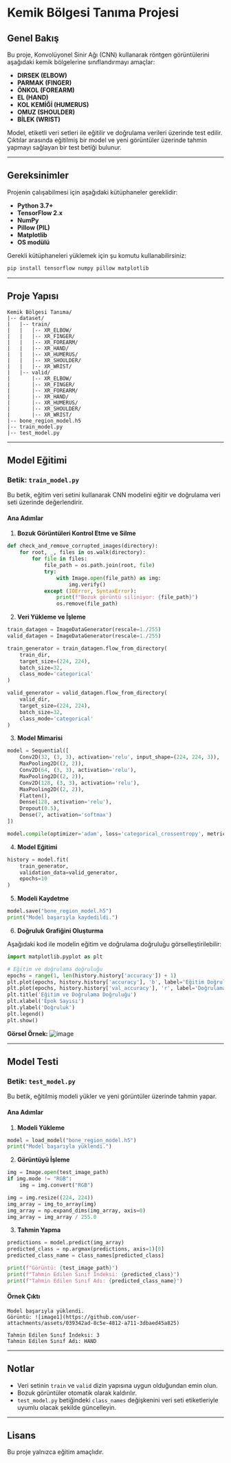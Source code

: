 # Kemik Bölgesi Tanıma Projesi

## Genel Bakış

Bu proje, Konvolüyonel Sinir Ağı (CNN) kullanarak röntgen görüntülerini aşağıdaki kemik bölgelerine sınıflandırmayı amaçlar:

- **DIRSEK (ELBOW)**
- **PARMAK (FINGER)**
- **ÖNKOL (FOREARM)**
- **EL (HAND)**
- **KOL KEMİĞİ (HUMERUS)**
- **OMUZ (SHOULDER)**
- **BİLEK (WRIST)**

Model, etiketli veri setleri ile eğitilir ve doğrulama verileri üzerinde test edilir. Çıktılar arasında eğitilmiş bir model ve yeni görüntüler üzerinde tahmin yapmayı sağlayan bir test betiği bulunur.

---

## Gereksinimler

Projenin çalışabilmesi için aşağıdaki kütüphaneler gereklidir:

- **Python 3.7+**
- **TensorFlow 2.x**
- **NumPy**
- **Pillow (PIL)**
- **Matplotlib**
- **OS modülü**

Gerekli kütüphaneleri yüklemek için şu komutu kullanabilirsiniz:

```bash
pip install tensorflow numpy pillow matplotlib
```

---

## Proje Yapısı

```plaintext
Kemik Bölgesi Tanıma/
|-- dataset/
|   |-- train/
|   |   |-- XR_ELBOW/
|   |   |-- XR_FINGER/
|   |   |-- XR_FOREARM/
|   |   |-- XR_HAND/
|   |   |-- XR_HUMERUS/
|   |   |-- XR_SHOULDER/
|   |   |-- XR_WRIST/
|   |-- valid/
|       |-- XR_ELBOW/
|       |-- XR_FINGER/
|       |-- XR_FOREARM/
|       |-- XR_HAND/
|       |-- XR_HUMERUS/
|       |-- XR_SHOULDER/
|       |-- XR_WRIST/
|-- bone_region_model.h5
|-- train_model.py
|-- test_model.py
```

---

## Model Eğitimi

### Betik: `train_model.py`

Bu betik, eğitim veri setini kullanarak CNN modelini eğitir ve doğrulama veri seti üzerinde değerlendirir.

#### Ana Adımlar

1. **Bozuk Görüntüleri Kontrol Etme ve Silme**

```python
def check_and_remove_corrupted_images(directory):
    for root, _, files in os.walk(directory):
        for file in files:
            file_path = os.path.join(root, file)
            try:
                with Image.open(file_path) as img:
                    img.verify()
            except (IOError, SyntaxError):
                print(f"Bozuk görüntü siliniyor: {file_path}")
                os.remove(file_path)
```

2. **Veri Yükleme ve İşleme**

```python
train_datagen = ImageDataGenerator(rescale=1./255)
valid_datagen = ImageDataGenerator(rescale=1./255)

train_generator = train_datagen.flow_from_directory(
    train_dir,
    target_size=(224, 224),
    batch_size=32,
    class_mode='categorical'
)

valid_generator = valid_datagen.flow_from_directory(
    valid_dir,
    target_size=(224, 224),
    batch_size=32,
    class_mode='categorical'
)
```

3. **Model Mimarisi**

```python
model = Sequential([
    Conv2D(32, (3, 3), activation='relu', input_shape=(224, 224, 3)),
    MaxPooling2D((2, 2)),
    Conv2D(64, (3, 3), activation='relu'),
    MaxPooling2D((2, 2)),
    Conv2D(128, (3, 3), activation='relu'),
    MaxPooling2D((2, 2)),
    Flatten(),
    Dense(128, activation='relu'),
    Dropout(0.5),
    Dense(7, activation='softmax')
])

model.compile(optimizer='adam', loss='categorical_crossentropy', metrics=['accuracy'])
```

4. **Model Eğitimi**

```python
history = model.fit(
    train_generator,
    validation_data=valid_generator,
    epochs=10
)
```

5. **Modeli Kaydetme**

```python
model.save("bone_region_model.h5")
print("Model başarıyla kaydedildi.")
```

6. **Doğruluk Grafiğini Oluşturma**

Aşağıdaki kod ile modelin eğitim ve doğrulama doğruluğu görselleştirilebilir:

```python
import matplotlib.pyplot as plt

# Eğitim ve doğrulama doğruluğu
epochs = range(1, len(history.history['accuracy']) + 1)
plt.plot(epochs, history.history['accuracy'], 'b', label='Eğitim Doğruluğu')
plt.plot(epochs, history.history['val_accuracy'], 'r', label='Doğrulama Doğruluğu')
plt.title('Eğitim ve Doğrulama Doğruluğu')
plt.xlabel('Epok Sayısı')
plt.ylabel('Doğruluk')
plt.legend()
plt.show()
```

**Görsel Örnek:** ![image](https://github.com/user-attachments/assets/a148ac02-3482-44f8-b88d-2b68652120a8)


---

## Model Testi

### Betik: `test_model.py`

Bu betik, eğitilmiş modeli yükler ve yeni görüntüler üzerinde tahmin yapar.

#### Ana Adımlar

1. **Modeli Yükleme**

```python
model = load_model("bone_region_model.h5")
print("Model başarıyla yüklendi.")
```

2. **Görüntüyü İşleme**

```python
img = Image.open(test_image_path)
if img.mode != "RGB":
    img = img.convert("RGB")

img = img.resize((224, 224))
img_array = img_to_array(img)
img_array = np.expand_dims(img_array, axis=0)
img_array = img_array / 255.0
```

3. **Tahmin Yapma**

```python
predictions = model.predict(img_array)
predicted_class = np.argmax(predictions, axis=1)[0]
predicted_class_name = class_names[predicted_class]

print(f"Görüntü: {test_image_path}")
print(f"Tahmin Edilen Sınıf İndeksi: {predicted_class}")
print(f"Tahmin Edilen Sınıf Adı: {predicted_class_name}")
```

#### Örnek Çıktı

```plaintext
Model başarıyla yüklendi.
Görüntü: ![image1](https://github.com/user-attachments/assets/039342ad-8c5e-4812-a711-3dbaed45a825)

Tahmin Edilen Sınıf İndeksi: 3
Tahmin Edilen Sınıf Adı: HAND
```

---

## Notlar

- Veri setinin `train` ve `valid` dizin yapısına uygun olduğundan emin olun.
- Bozuk görüntüler otomatik olarak kaldırılır.
- `test_model.py` betiğindeki `class_names` değişkenini veri seti etiketleriyle uyumlu olacak şekilde güncelleyin.

---

## Lisans

Bu proje yalnızca eğitim amaçlıdır.

